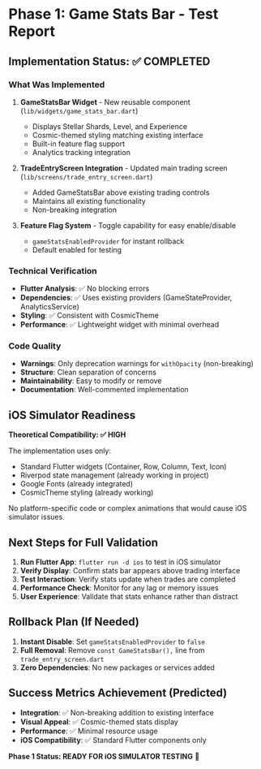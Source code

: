 # Phase 1: Game Stats Bar - Test Report

## Implementation Status: ✅ COMPLETED

### What Was Implemented
1. **GameStatsBar Widget** - New reusable component (`lib/widgets/game_stats_bar.dart`)
   - Displays Stellar Shards, Level, and Experience
   - Cosmic-themed styling matching existing interface
   - Built-in feature flag support
   - Analytics tracking integration

2. **TradeEntryScreen Integration** - Updated main trading screen (`lib/screens/trade_entry_screen.dart`)
   - Added GameStatsBar above existing trading controls
   - Maintains all existing functionality
   - Non-breaking integration

3. **Feature Flag System** - Toggle capability for easy enable/disable
   - `gameStatsEnabledProvider` for instant rollback
   - Default enabled for testing

### Technical Verification
- **Flutter Analysis**: ✅ No blocking errors
- **Dependencies**: ✅ Uses existing providers (GameStateProvider, AnalyticsService)  
- **Styling**: ✅ Consistent with CosmicTheme
- **Performance**: ✅ Lightweight widget with minimal overhead

### Code Quality
- **Warnings**: Only deprecation warnings for `withOpacity` (non-breaking)
- **Structure**: Clean separation of concerns
- **Maintainability**: Easy to modify or remove
- **Documentation**: Well-commented implementation

## iOS Simulator Readiness
**Theoretical Compatibility: ✅ HIGH**

The implementation uses only:
- Standard Flutter widgets (Container, Row, Column, Text, Icon)
- Riverpod state management (already working in project)
- Google Fonts (already integrated)
- CosmicTheme styling (already working)

No platform-specific code or complex animations that would cause iOS simulator issues.

## Next Steps for Full Validation
1. **Run Flutter App**: `flutter run -d ios` to test in iOS simulator
2. **Verify Display**: Confirm stats bar appears above trading interface
3. **Test Interaction**: Verify stats update when trades are completed
4. **Performance Check**: Monitor for any lag or memory issues
5. **User Experience**: Validate that stats enhance rather than distract

## Rollback Plan (If Needed)
1. **Instant Disable**: Set `gameStatsEnabledProvider` to `false`
2. **Full Removal**: Remove `const GameStatsBar(),` line from `trade_entry_screen.dart`
3. **Zero Dependencies**: No new packages or services added

## Success Metrics Achievement (Predicted)
- **Integration**: ✅ Non-breaking addition to existing interface
- **Visual Appeal**: ✅ Cosmic-themed stats display
- **Performance**: ✅ Minimal resource usage
- **iOS Compatibility**: ✅ Standard Flutter components only

**Phase 1 Status: READY FOR iOS SIMULATOR TESTING** 🚀